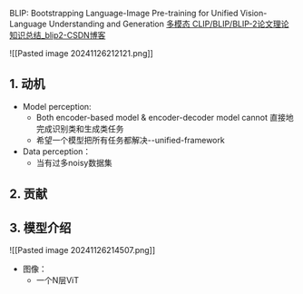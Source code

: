 BLIP: Bootstrapping Language-Image Pre-training for Unified Vision-Language Understanding and Generation
[多模态 CLIP/BLIP/BLIP-2论文理论知识总结_blip2-CSDN博客](https://blog.csdn.net/m0_59805198/article/details/134909942)

![[Pasted image 20241126212121.png]]
## 1. 动机

- Model perception: 
	- Both encoder-based model & encoder-decoder model cannot 直接地完成识别类和生成类任务
	- 希望一个模型把所有任务都解决--unified-framework
- Data perception：
	- 当有过多noisy数据集


## 2. 贡献


## 3. 模型介绍

![[Pasted image 20241126214507.png]]

- 图像：
	- 一个N层ViT


